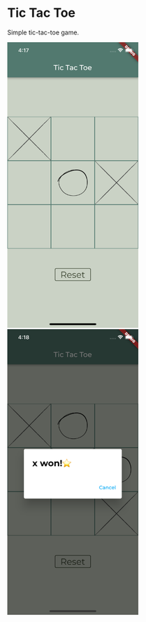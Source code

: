 # Tic Tac Toe

Simple tic-tac-toe game.

<img src="images/01.png" width="300"> <img src="images/02.png" width="300">
